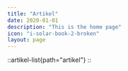 ```yaml
---
title: "Artikel"
date: 2020-01-01
description: "This is the home page"
icon: "i-solar-book-2-broken"
layout: page
---
```


::artikel-list{path="artikel"}
::
